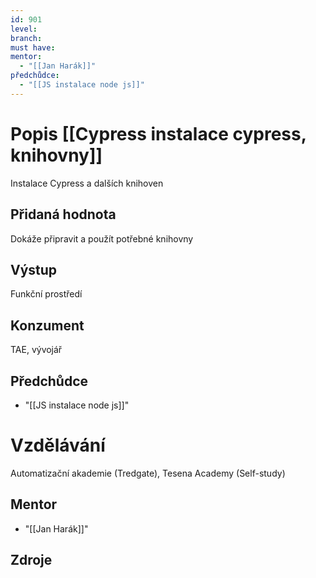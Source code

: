 ```yaml
---
id: 901
level: 
branch: 
must have: 
mentor: 
  - "[[Jan Harák]]"
předchůdce: 
  - "[[JS instalace node js]]"
---
```



# Popis [[Cypress instalace cypress, knihovny]]
Instalace Cypress a dalších knihoven

## Přidaná hodnota
Dokáže připravit a použít potřebné knihovny

## Výstup
Funkční prostředí

## Konzument
TAE, vývojář

## Předchůdce

  - "[[JS instalace node js]]"

# Vzdělávání
Automatizační akademie (Tredgate), Tesena Academy (Self-study)

## Mentor

  - "[[Jan Harák]]"

## Zdroje
